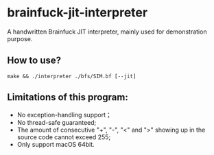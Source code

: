 # brainfuck-jit-interpreter
A handwritten Brainfuck JIT interpreter, mainly used for demonstration purpose.

## How to use?

```
make && ./interpreter ./bfs/SIM.bf [--jit]
```

## Limitations of this program:

* No exception-handling support；
* No thread-safe guaranteed;
* The amount of consecutive "+", "-", "<" and ">" showing up in the source code cannot exceed 255;
* Only support macOS 64bit.
